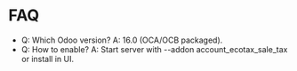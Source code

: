 # FAQ

- Q: Which Odoo version? A: 16.0 (OCA/OCB packaged).
- Q: How to enable? A: Start server with --addon account_ecotax_sale_tax or install in UI.
